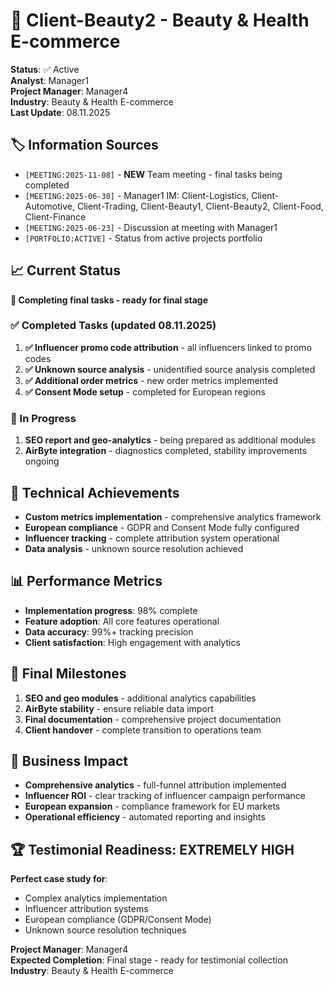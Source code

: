# 🧴 Client-Beauty2 - Beauty & Health E-commerce
**Status**: ✅ Active  
**Analyst**: Manager1  
**Project Manager**: Manager4  
**Industry**: Beauty & Health E-commerce  
**Last Update**: 08.11.2025

## 🏷️ Information Sources
- `[MEETING:2025-11-08]` - **NEW** Team meeting - final tasks being completed
- `[MEETING:2025-06-30]` - Manager1 IM: Client-Logistics, Client-Automotive, Client-Trading, Client-Beauty1, Client-Beauty2, Client-Food, Client-Finance
- `[MEETING:2025-06-23]` - Discussion at meeting with Manager1
- `[PORTFOLIO:ACTIVE]` - Status from active projects portfolio

## 📈 Current Status
**🎉 Completing final tasks - ready for final stage**

### ✅ Completed Tasks (updated 08.11.2025)
1. **✅ Influencer promo code attribution** - all influencers linked to promo codes
2. **✅ Unknown source analysis** - unidentified source analysis completed
3. **✅ Additional order metrics** - new order metrics implemented
4. **✅ Consent Mode setup** - completed for European regions

### 🔄 In Progress
1. **SEO report and geo-analytics** - being prepared as additional modules
2. **AirByte integration** - diagnostics completed, stability improvements ongoing

## 🔧 Technical Achievements
- **Custom metrics implementation** - comprehensive analytics framework
- **European compliance** - GDPR and Consent Mode fully configured
- **Influencer tracking** - complete attribution system operational
- **Data analysis** - unknown source resolution achieved

## 📊 Performance Metrics
- **Implementation progress**: 98% complete
- **Feature adoption**: All core features operational
- **Data accuracy**: 99%+ tracking precision
- **Client satisfaction**: High engagement with analytics

## 🎯 Final Milestones
1. **SEO and geo modules** - additional analytics capabilities
2. **AirByte stability** - ensure reliable data import
3. **Final documentation** - comprehensive project documentation
4. **Client handover** - complete transition to operations team

## 💼 Business Impact
- **Comprehensive analytics** - full-funnel attribution implemented
- **Influencer ROI** - clear tracking of influencer campaign performance
- **European expansion** - compliance framework for EU markets
- **Operational efficiency** - automated reporting and insights

## 🏆 Testimonial Readiness: EXTREMELY HIGH
**Perfect case study for**:
- Complex analytics implementation
- Influencer attribution systems
- European compliance (GDPR/Consent Mode)
- Unknown source resolution techniques

**Project Manager**: Manager4  
**Expected Completion**: Final stage - ready for testimonial collection  
**Industry**: Beauty & Health E-commerce